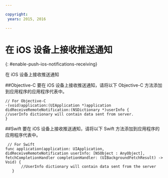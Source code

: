 ```yaml
---

copyright:
 years: 2015, 2016

---
```


# 在 iOS 设备上接收推送通知
{: #enable-push-ios-notifications-receiving}

在 iOS 设备上接收推送通知

##Objective-C
要在 iOS 设备上接收推送通知，请将以下 Objective-C 方法添加到应用程序的应用程序代表中。

```
// For Objective-C
-(void)application:(UIApplication *)application didReceiveRemoteNotification:(NSDictionary *)userInfo {
//userInfo dictionary will contain data sent from server.
}
```

##Swift
要在 iOS 设备上接收推送通知，请将以下 Swift 方法添加到应用程序的应用程序代表中。

```
 // For Swift
func application(application: UIApplication, didReceiveRemoteNotification userInfo: [NSObject : AnyObject], fetchCompletionHandler completionHandler: (UIBackgroundFetchResult) -> Void) {
       //UserInfo dictionary will contain data sent from the server
   }
```
